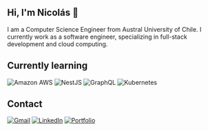 ## Hi, I'm Nicolás 👋
I am a Computer Science Engineer from Austral University of Chile. I currently work as a software engineer, specializing in full-stack development and cloud computing.

## Currently learning
![Amazon AWS](https://img.shields.io/badge/Amazon_AWS-FF9900?style=for-the-badge&logo=amazonaws&logoColor=white)
![NestJS](https://img.shields.io/badge/nestjs-E0234E?style=for-the-badge&logo=nestjs&logoColor=white)
![GraphQL](https://img.shields.io/badge/GraphQl-E10098?style=for-the-badge&logo=graphql&logoColor=white)
![Kubernetes](https://img.shields.io/badge/Kubernetes-3069DE?style=for-the-badge&logo=kubernetes&logoColor=white)


## Contact
[![Gmail](https://img.shields.io/badge/Gmail-D14836?style=for-the-badge&logo=gmail&logoColor=white)](mailto:nrobledosagredo@gmail.com)
[![LinkedIn](https://img.shields.io/badge/LinkedIn-0077B5?style=for-the-badge&logo=linkedin&logoColor=white)]([https://www.linkedin.com/in/](https://www.linkedin.com/in/nrobledosagredo))
[![Portfolio](https://img.shields.io/badge/Portfolio-255E63?style=for-the-badge&logo=About.me&logoColor=white)](https://nrobledosagredo.github.io/portfolio)
